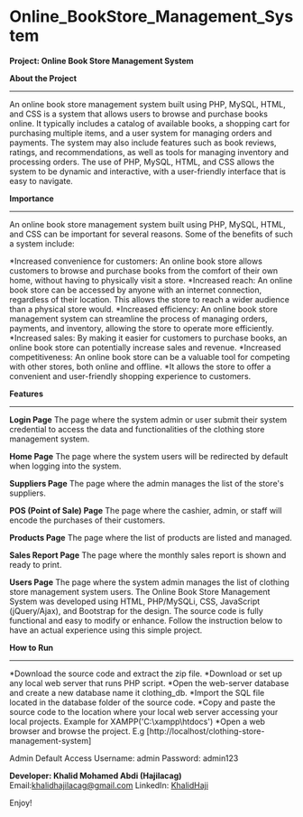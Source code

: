 # Online_BookStore_Management_System
**Project: Online Book Store Management System**

**About the Project**
____________________

An online book store management system built using PHP, MySQL, HTML, and CSS is a system that allows users to browse and purchase books online. 
It typically includes a catalog of available books, a shopping cart for purchasing multiple items, and a user system for managing orders and payments. 
The system may also include features such as book reviews, ratings, and recommendations, as well as tools for managing inventory and processing orders. 
The use of PHP, MySQL, HTML, and CSS allows the system to be dynamic and interactive, with a user-friendly interface that is easy to navigate.

**Importance**
_________________

An online book store management system built using PHP, MySQL, HTML, and CSS can be important for several reasons. Some of the benefits of such a system include:

*Increased convenience for customers: An online book store allows customers to browse and purchase books from the comfort of their own home, without having to physically visit a store.
*Increased reach: An online book store can be accessed by anyone with an internet connection, regardless of their location. This allows the store to reach a wider audience than a physical store would.
*Increased efficiency: An online book store management system can streamline the process of managing orders, payments, and inventory, allowing the store to operate more efficiently.
*Increased sales: By making it easier for customers to purchase books, an online book store can potentially increase sales and revenue.
*Increased competitiveness: An online book store can be a valuable tool for competing with other stores, both online and offline. 
*It allows the store to offer a convenient and user-friendly shopping experience to customers.


**Features**
___________
**Login Page**
The page where the system admin or user submit their system credential to access the data and functionalities of the clothing store management system.

**Home Page**
The page where the system users will be redirected by default when logging into the system.

**Suppliers Page**
The page where the admin manages the list of the store's suppliers.

**POS (Point of Sale) Page**
​​​​​​​The page where the cashier, admin, or staff will encode the purchases of their customers.

**Products Page**
​​​​​​​​​​​​​​The page where the list of products are listed and managed.

**Sales Report Page**
​​​​​​​The page where the monthly sales report is shown and ready to print.​​​​​​​

**Users Page**
​​​​​​​The page where the system admin manages the list of clothing store management system users.​​​​​​​
The Online Book Store Management System was developed using HTML, PHP/MySQLi, CSS, JavaScript (jQuery/Ajax), and Bootstrap for the design. 
The source code is fully functional and easy to modify or enhance. Follow the instruction below to have an actual experience using this simple project.

**How to Run**
____________

*Download the source code and extract the zip file.
*Download or set up any local web server that runs PHP script.
*Open the web-server database and create a new database name it clothing_db.
*Import the SQL file located in the database folder of the source code.
*Copy and paste the source code to the location where your local web server accessing your local projects. Example for XAMPP('C:\xampp\htdocs')
*Open a web browser and browse the project. E.g [http://localhost/clothing-store-management-system]

Admin Default Access
Username: admin
Password: admin123

**Developer: Khalid Mohamed Abdi (Hajilacag)**
Email:khalidhajilacag@gmail.com
LinkedIn: [KhalidHaji](https://www.linkedin.com/in/khalid-mohamed-abdi-hajilacag-03b42a1b2/)

Enjoy!
